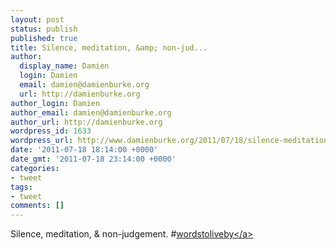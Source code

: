 ```yaml
---
layout: post
status: publish
published: true
title: Silence, meditation, &amp; non-jud...
author:
  display_name: Damien
  login: Damien
  email: damien@damienburke.org
  url: http://damienburke.org
author_login: Damien
author_email: damien@damienburke.org
author_url: http://damienburke.org
wordpress_id: 1633
wordpress_url: http://www.damienburke.org/2011/07/18/silence-meditation-non-jud/
date: '2011-07-18 18:14:00 +0000'
date_gmt: '2011-07-18 23:14:00 +0000'
categories:
- tweet
tags:
- tweet
comments: []
---
```

<p>Silence, meditation, &amp; non-judgement. #<a href="http:&#47;&#47;search.twitter.com&#47;search?q=%23wordstoliveby" class="aktt_hashtag">wordstoliveby<&#47;a></p>
